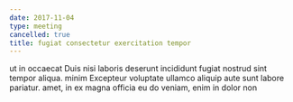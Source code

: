 ```yaml
---
date: 2017-11-04
type: meeting
cancelled: true
title: fugiat consectetur exercitation tempor
---
```

ut in occaecat Duis nisi laboris deserunt incididunt fugiat nostrud sint tempor aliqua. minim Excepteur voluptate ullamco aliquip aute sunt labore pariatur. amet, in ex magna officia eu do veniam, enim in dolor non